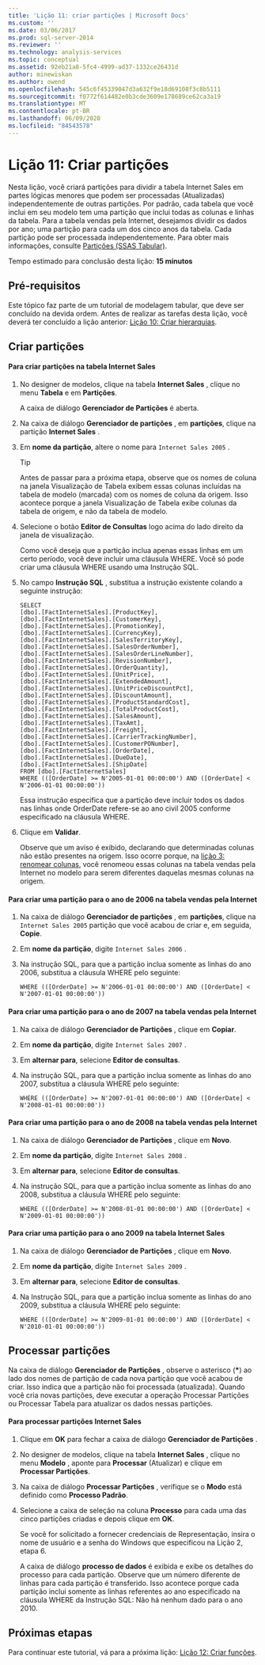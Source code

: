 ```yaml
---
title: 'Lição 11: criar partições | Microsoft Docs'
ms.custom: ''
ms.date: 03/06/2017
ms.prod: sql-server-2014
ms.reviewer: ''
ms.technology: analysis-services
ms.topic: conceptual
ms.assetid: 92eb21a8-5fc4-4999-ad37-1332ce26431d
author: minewiskan
ms.author: owend
ms.openlocfilehash: 545c6f45339047d3a632f9e18d69108f3c8b5111
ms.sourcegitcommit: f0772f614482e0b3cde3609e178689ce62ca3a19
ms.translationtype: MT
ms.contentlocale: pt-BR
ms.lasthandoff: 06/09/2020
ms.locfileid: "84543578"
---
```

# <a name="lesson-11-create-partitions"></a>Lição 11: Criar partições
  Nesta lição, você criará partições para dividir a tabela Internet Sales em partes lógicas menores que podem ser processadas (Atualizadas) independentemente de outras partições. Por padrão, cada tabela que você inclui em seu modelo tem uma partição que inclui todas as colunas e linhas da tabela. Para a tabela vendas pela Internet, desejamos dividir os dados por ano; uma partição para cada um dos cinco anos da tabela.  Cada partição pode ser processada independentemente. Para obter mais informações, consulte [Partições &#40;SSAS Tabular&#41;](tabular-models/partitions-ssas-tabular.md).  
  
 Tempo estimado para conclusão desta lição: **15 minutos**  
  
## <a name="prerequisites"></a>Pré-requisitos  
 Este tópico faz parte de um tutorial de modelagem tabular, que deve ser concluído na devida ordem. Antes de realizar as tarefas desta lição, você deverá ter concluído a lição anterior: [Lição 10: Criar hierarquias](lesson-9-create-hierarchies.md).  
  
## <a name="create-partitions"></a>Criar partições  
  
#### <a name="to-create-partitions-in-the-internet-sales-table"></a>Para criar partições na tabela Internet Sales  
  
1.  No designer de modelos, clique na tabela **Internet Sales** , clique no menu **Tabela** e em **Partições**.  
  
     A caixa de diálogo **Gerenciador de Partições** é aberta.  
  
2.  Na caixa de diálogo **Gerenciador de partições** , em **partições**, clique na partição **Internet Sales** .  
  
3.  Em **nome da partição**, altere o nome para `Internet Sales 2005` .  
  
    > [!TIP]  
    >  Antes de passar para a próxima etapa, observe que os nomes de coluna na janela Visualização de Tabela exibem essas colunas incluídas na tabela de modelo (marcada) com os nomes de coluna da origem. Isso acontece porque a janela Visualização de Tabela exibe colunas da tabela de origem, e não da tabela de modelo.  
  
4.  Selecione o botão **Editor de Consultas** logo acima do lado direito da janela de visualização.  
  
     Como você deseja que a partição inclua apenas essas linhas em um certo período, você deve incluir uma cláusula WHERE. Você só pode criar uma cláusula WHERE usando uma Instrução SQL.  
  
5.  No campo **Instrução SQL** , substitua a instrução existente colando a seguinte instrução:  
  
    ```  
    SELECT   
    [dbo].[FactInternetSales].[ProductKey],  
    [dbo].[FactInternetSales].[CustomerKey],  
    [dbo].[FactInternetSales].[PromotionKey],  
    [dbo].[FactInternetSales].[CurrencyKey],  
    [dbo].[FactInternetSales].[SalesTerritoryKey],  
    [dbo].[FactInternetSales].[SalesOrderNumber],  
    [dbo].[FactInternetSales].[SalesOrderLineNumber],  
    [dbo].[FactInternetSales].[RevisionNumber],  
    [dbo].[FactInternetSales].[OrderQuantity],  
    [dbo].[FactInternetSales].[UnitPrice],  
    [dbo].[FactInternetSales].[ExtendedAmount],  
    [dbo].[FactInternetSales].[UnitPriceDiscountPct],  
    [dbo].[FactInternetSales].[DiscountAmount],  
    [dbo].[FactInternetSales].[ProductStandardCost],  
    [dbo].[FactInternetSales].[TotalProductCost],  
    [dbo].[FactInternetSales].[SalesAmount],  
    [dbo].[FactInternetSales].[TaxAmt],  
    [dbo].[FactInternetSales].[Freight],  
    [dbo].[FactInternetSales].[CarrierTrackingNumber],  
    [dbo].[FactInternetSales].[CustomerPONumber],  
    [dbo].[FactInternetSales].[OrderDate],  
    [dbo].[FactInternetSales].[DueDate],  
    [dbo].[FactInternetSales].[ShipDate]   
    FROM [dbo].[FactInternetSales]  
    WHERE (([OrderDate] >= N'2005-01-01 00:00:00') AND ([OrderDate] < N'2006-01-01 00:00:00'))  
    ```  
  
     Essa instrução especifica que a partição deve incluir todos os dados nas linhas onde OrderDate refere-se ao ano civil 2005 conforme especificado na cláusula WHERE.  
  
6.  Clique em **Validar**.  
  
     Observe que um aviso é exibido, declarando que determinadas colunas não estão presentes na origem. Isso ocorre porque, na [lição 3: renomear colunas](rename-columns.md), você renomeou essas colunas na tabela vendas pela Internet no modelo para serem diferentes daquelas mesmas colunas na origem.  
  
#### <a name="to-create-a-partition-for-the-2006-year-in-the-internet-sales-table"></a>Para criar uma partição para o ano de 2006 na tabela vendas pela Internet  
  
1.  Na caixa de diálogo **Gerenciador de partições** , em **partições**, clique na `Internet Sales 2005` partição que você acabou de criar e, em seguida, **Copie**.  
  
2.  Em **nome da partição**, digite `Internet Sales 2006` .  
  
3.  Na instrução SQL, para que a partição inclua somente as linhas do ano 2006, substitua a cláusula WHERE pelo seguinte:  
  
    ```  
    WHERE (([OrderDate] >= N'2006-01-01 00:00:00') AND ([OrderDate] < N'2007-01-01 00:00:00'))  
    ```  
  
#### <a name="to-create-a-partition-for-the-2007-year-in-the-internet-sales-table"></a>Para criar uma partição para o ano de 2007 na tabela vendas pela Internet  
  
1.  Na caixa de diálogo **Gerenciador de Partições** , clique em **Copiar**.  
  
2.  Em **nome da partição**, digite `Internet Sales 2007` .  
  
3.  Em **alternar para**, selecione **Editor de consultas**.  
  
4.  Na instrução SQL, para que a partição inclua somente as linhas do ano 2007, substitua a cláusula WHERE pelo seguinte:  
  
    ```  
    WHERE (([OrderDate] >= N'2007-01-01 00:00:00') AND ([OrderDate] < N'2008-01-01 00:00:00'))  
    ```  
  
#### <a name="to-create-a-partition-for-the-2008-year-in-the-internet-sales-table"></a>Para criar uma partição para o ano de 2008 na tabela vendas pela Internet  
  
1.  Na caixa de diálogo **Gerenciador de Partições** , clique em **Novo**.  
  
2.  Em **nome da partição**, digite `Internet Sales 2008` .  
  
3.  Em **alternar para**, selecione **Editor de consultas**.  
  
4.  Na instrução SQL, para que a partição inclua somente as linhas do ano 2008, substitua a cláusula WHERE pelo seguinte:  
  
    ```  
    WHERE (([OrderDate] >= N'2008-01-01 00:00:00') AND ([OrderDate] < N'2009-01-01 00:00:00'))  
    ```  
  
#### <a name="to-create-a-partition-for-the-2009-year-in-the-internet-sales-table"></a>Para criar uma partição para o ano 2009 na tabela Internet Sales  
  
1.  Na caixa de diálogo **Gerenciador de Partições** , clique em **Novo**.  
  
2.  Em **nome da partição**, digite `Internet Sales 2009` .  
  
3.  Em **alternar para**, selecione **Editor de consultas**.  
  
4.  Na Instrução SQL, para que a partição inclua somente as linhas do ano 2009, substitua a cláusula WHERE pelo seguinte:  
  
    ```  
    WHERE (([OrderDate] >= N'2009-01-01 00:00:00') AND ([OrderDate] < N'2010-01-01 00:00:00'))  
    ```  
  
## <a name="process-partitions"></a>Processar partições  
 Na caixa de diálogo **Gerenciador de Partições** , observe o asterisco (**\***) ao lado dos nomes de partição de cada nova partição que você acabou de criar. Isso indica que a partição não foi processada (atualizada). Quando você cria novas partições, deve executar a operação Processar Partições ou Processar Tabela para atualizar os dados nessas partições.  
  
#### <a name="to-process-internet-sales-partitions"></a>Para processar partições Internet Sales  
  
1.  Clique em **OK** para fechar a caixa de diálogo **Gerenciador de Partições** .  
  
2.  No designer de modelos, clique na tabela **Internet Sales** , clique no menu **Modelo** , aponte para **Processar** (Atualizar) e clique em **Processar Partições**.  
  
3.  Na caixa de diálogo **Processar Partições** , verifique se o **Modo** está definido como **Processo Padrão**.  
  
4.  Selecione a caixa de seleção na coluna **Processo** para cada uma das cinco partições criadas e depois clique em **OK**.  
  
     Se você for solicitado a fornecer credenciais de Representação, insira o nome de usuário e a senha do Windows que especificou na Lição 2, etapa 6.  
  
     A caixa de diálogo **processo de dados** é exibida e exibe os detalhes do processo para cada partição. Observe que um número diferente de linhas para cada partição é transferido. Isso acontece porque cada partição inclui somente as linhas referentes ao ano especificado na cláusula WHERE da Instrução SQL: Não há nenhum dado para o ano 2010.  
  
## <a name="next-steps"></a>Próximas etapas  
 Para continuar este tutorial, vá para a próxima lição: [Lição 12: Criar funções](lesson-11-create-roles.md).  
  
  
